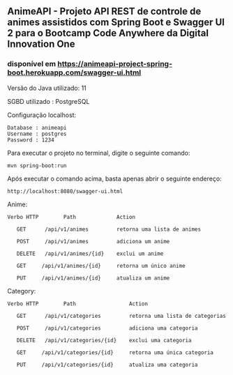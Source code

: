 ## AnimeAPI - Projeto API REST de controle de animes assistidos com Spring Boot e Swagger UI 2 para o Bootcamp Code Anywhere da Digital Innovation One

### disponível em https://animeapi-project-spring-boot.herokuapp.com/swagger-ui.html

Versão do Java utilizado: 11

SGBD utilizado : PostgreSQL

Configuração localhost:
~~~
Database : animeapi
Username : postgres
Password : 1234
~~~

Para executar o projeto no terminal, digite o seguinte comando:
~~~
mvn spring-boot:run 
~~~
Após executar o comando acima, basta apenas abrir o seguinte endereço:
~~~
http://localhost:8080/swagger-ui.html
~~~
Anime:
~~~
Verbo HTTP        Path             Action

   GET      /api/v1/animes         retorna uma lista de animes
   
   POST     /api/v1/animes         adiciona um anime
   
   DELETE   /api/v1/animes/{id}    exclui um anime
   
   GET     /api/v1/animes/{id}     retorna um único anime
   
   PUT     /api/v1/animes/{id}     atualiza um anime
~~~
Category:
~~~
Verbo HTTP        Path                 Action

   GET      /api/v1/categories         retorna uma lista de categorias
   
   POST     /api/v1/categories         adiciona uma categoria
   
   DELETE   /api/v1/categories/{id}    exclui uma categoria 
   
   GET     /api/v1/categories/{id}     retorna uma única categoria
   
   PUT     /api/v1/categories/{id}     atualiza uma categoria
~~~
